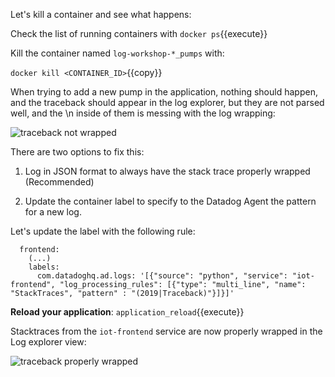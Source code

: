Let's kill a container and see what happens:

Check the list of running containers with `docker ps`{{execute}}

Kill the container named `log-workshop-*_pumps` with:

`docker kill <CONTAINER_ID>`{{copy}}

When trying to add a new pump in the application, nothing should happen, and the traceback should appear in the log explorer, but they are not parsed well, and the \n inside of them is messing with the log wrapping:

![traceback not wrapped](https://raw.githubusercontent.com/l0k0ms/workshops/master/log-workshop/images/traceback_not_wrapped.png)

There are two options to fix this:

1. Log in JSON format to always have the stack trace properly wrapped (Recommended)

2. Update the container label to specify to the Datadog Agent the pattern for a new log.

Let's update the label with the following rule:

```
  frontend:
    (...)
    labels:
      com.datadoghq.ad.logs: '[{"source": "python", "service": "iot-frontend", "log_processing_rules": [{"type": "multi_line", "name": "StackTraces", "pattern" : "(2019|Traceback)"}]}]'
```

**Reload your application**: `application_reload`{{execute}}

Stacktraces from the `iot-frontend` service are now properly wrapped in the Log explorer view:

![traceback properly wrapped](https://raw.githubusercontent.com/l0k0ms/workshops/master/log-workshop/images/traceback_properly_wrapped.png)
